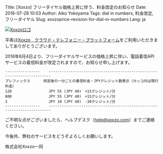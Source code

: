 Title: [Xoxzo] フリーダイヤル価格上昇に伴う、料金改定のお知らせ
Date: 2016-07-28 10:03
Author: Aiko Yokoyama
Tags: dial in numbers, 料金改定, フリーダイヤル
Slug: xoxzoprice-revision-for-dial-in-numbers
Lang: ja

[![Xoxzoロゴ]({filename}/images/xoxzo-logo-02.png)](https://www.xoxzo.com/ja/)

平素は[Xoxzo　クラウド・テレフォニー・プラットフォーム](https://www.xoxzo.com/ja/)をご利用いただきましてありがとうございます。

2016年8月4日より、フリーダイヤルサービスの価格上昇に伴い、電話着信APIサービスの着信料金が改定されますので、お知らせ申し上げます。

    ----------------    -----------------------------------------------------------------------
    プレフィックス      改定後の一分ごとの着信料金・JPYクレジット数表示（カッコ内は現行料金）
    120                 JPY 55 (JPY 40)　+15クレジット/分
    800                 JPY 55 (JPY 40)　+15クレジット/分
    3                   JPY 10 (JPY 40)　-30クレジット/分
    ----------------    -----------------------------------------------------------------------

ご不明な点がございましたら、ヘルプデスク（help@xoxzo.com）までご連絡ください。

今後共、弊社のサービスをどうぞよろしくお願いします。

株式会社Xoxzo一同
